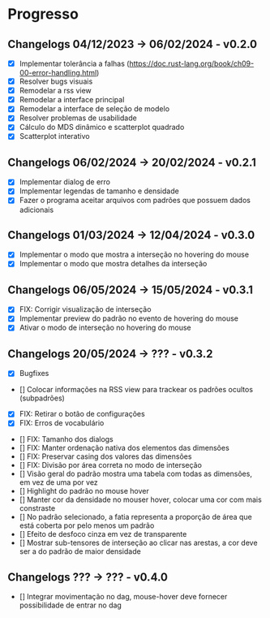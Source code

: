 # Progresso
## Changelogs 04/12/2023 -> 06/02/2024 - v0.2.0
- [x] Implementar tolerância a falhas (https://doc.rust-lang.org/book/ch09-00-error-handling.html)
- [x] Resolver bugs visuais
- [x] Remodelar a rss view
- [x] Remodelar a interface principal
- [x] Remodelar a interface de seleção de modelo
- [x] Resolver problemas de usabilidade
- [x] Cálculo do MDS dinâmico e scatterplot quadrado
- [x] Scatterplot interativo

## Changelogs 06/02/2024 -> 20/02/2024 - v0.2.1
- [x] Implementar dialog de erro
- [x] Implementar legendas de tamanho e densidade
- [x] Fazer o programa aceitar arquivos com padrões que possuem dados adicionais

## Changelogs 01/03/2024 -> 12/04/2024 - v0.3.0
- [x] Implementar o modo que mostra a interseção no hovering do mouse
- [x] Implementar o modo que mostra detalhes da interseção

## Changelogs 06/05/2024 -> 15/05/2024 - v0.3.1
- [x] FIX: Corrigir visualização de interseção
- [x] Implementar preview do padrão no evento de hovering do mouse
- [x] Ativar o modo de interseção no hovering do mouse

## Changelogs 20/05/2024 -> ??? - v0.3.2
- [x] Bugfixes
- [] Colocar informações na RSS view para trackear os padrões ocultos (subpadrões)
- [x] FIX: Retirar o botão de configurações
- [x] FIX: Erros de vocabulário
- [] FIX: Tamanho dos dialogs
- [] FIX: Manter ordenação nativa dos elementos das dimensões
- [] FIX: Preservar casing dos valores das dimensões
- [] FIX: Divisão por área correta no modo de interseção
- [] Visão geral do padrão mostra uma tabela com todas as dimensões, em vez de uma por vez
- [] Highlight do padrão no mouse hover
- [] Manter cor da densidade no mouser hover, colocar uma cor com mais constraste
- [] No padrão selecionado, a fatia representa a proporção de área que está coberta por pelo menos um padrão
- [] Efeito de desfoco cinza em vez de transparente
- [] Mostrar sub-tensores de interseção ao clicar nas arestas, a cor deve ser a do padrão de maior densidade

## Changelogs ??? -> ??? - v0.4.0
- [] Integrar movimentação no dag, mouse-hover deve fornecer possibilidade de entrar no dag